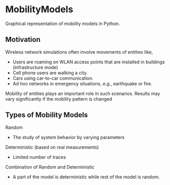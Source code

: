 # MobilityModels
Graphical representation of mobility models in Python.

## Motivation
Wireless network simulations often involve movements of entities like,
 *  Users are roaming on WLAN access points that are installed in buildings
(infrastructure mode)
 *  Cell phone users are walking a city.
 *  Cars using car-to-car communication.
 *  Ad hoc networks in emergency situations, e.g., earthquake or fire.

Mobility of entities plays an important role in such scenarios. Results may vary significantly if the mobility pattern is changed

## Types of Mobility Models
Random
 * The study of system behavior by varying parameters

Deterministic (based on real measurements)
 * Limited number of traces
 
Combination of Random and Deterministic
 * A part of the model is deterministic while rest of the model is random.

